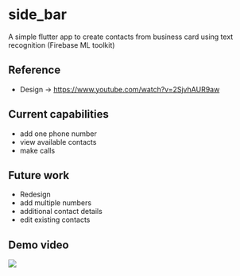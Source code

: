 # side_bar

A simple flutter app to create contacts from business card using text recognition (Firebase ML toolkit)

## Reference
 - Design -> https://www.youtube.com/watch?v=2SjvhAUR9aw

## Current capabilities
 - add one phone number
 - view available contacts
 - make calls
 
 ## Future work
 - Redesign
 - add multiple numbers
 - additional contact details
 - edit existing contacts
 
 ## Demo video
  ![](appDemo.gif)
